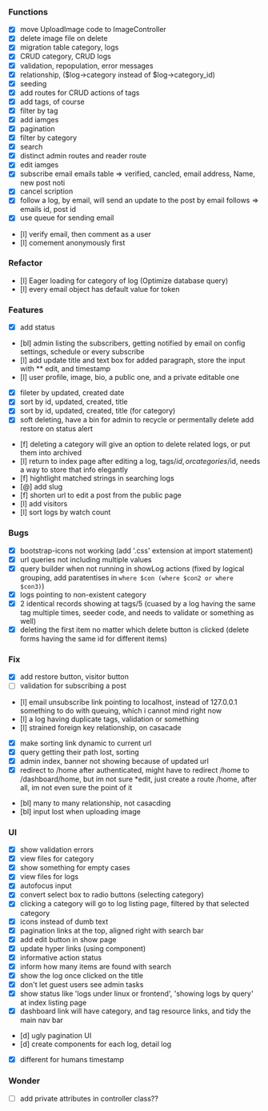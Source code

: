 ### Functions
* [x] move UploadImage code to ImageController
* [x] delete image file on delete
* [x] migration table category, logs
* [x] CRUD category, CRUD logs
* [x] validation, repopulation, error messages
* [x] relationship, ($log->category instead of $log->category_id)
* [x] seeding
* [x] add routes for CRUD actions of tags
* [x] add tags, of course
* [x] filter by tag
* [x] add iamges
* [x] pagination
* [x] filter by category
* [x] search
* [x] distinct admin routes and reader route
* [x] edit iamges
* [x] subscribe email
        emails table => verified, cancled, email address, Name, new post noti
* [x] cancel scription
* [x] follow a log, by email, will send an update to the post by email
        follows => emails id, post id
* [x] use queue for sending email
* [l] verify email, then comment as a user
* [l] comement anonymously first

### Refactor
* [l] Eager loading for category of log (Optimize database query)
* [l] every email object has default value for token

### Features
* [x] add status
* [bl] admin listing the subscribers, getting notified by email on config settings, schedule or every subscribe
* [l] add update title and text box for added paragraph, store the input with ** edit, and timestamp
* [l] user profile, image, bio, a public one, and a private editable one
* [x] fileter by updated, created date
* [x] sort by id, updated, created, title
* [x] sort by id, updated, created, title (for category)
* [x] soft deleting, have a bin for admin to recycle or permentally delete
        add restore on status alert
* [f] deleting a category will give an option to delete related logs, or put them into archived
* [l] return to index page after editing a log, tags/$id, or categories/$id, needs a way to store that info elegantly
* [f] hightlight matched strings in searching logs
* [@] add slug
* [f] shorten url to edit a post from the public page
* [l] add visitors
* [l] sort logs by watch count

### Bugs
* [x] bootstrap-icons not working
        (add '.css' extension at import statement)
* [x] url queries not including multiple values
* [x] query builder when not running in showLog actions
        (fixed by logical grouping, add paratentises in `where $con (where $con2 or where $con3)`)
* [x] logs pointing to non-existent category
* [x] 2 identical records showing at tags/5
        (cuased by a log having the same tag multiple times, seeder code, and needs to validate or something as well)
* [x] deleting the first item no matter which delete button is clicked
        (delete forms having the same id for different items)

### Fix
* [x] add restore button, visitor button
* [ ] validation for subscribing a post
* [l] email unsubscribe link pointing to localhost, instead of 127.0.0.1
        something to do with queuing, which i cannot mind right now
* [l] a log having duplicate tags, validation or something
* [l] strained foreign key relationship, on casacade
* [x] make sorting link dynamic to current url
* [x] query getting their path lost, sorting 
* [x] admin index, banner not showing because of updated url
* [x] redirect to /home after authenticated, might have to redirect /home to /dashboard/home, but im not sure
        *edit, just create a route /home, after all, im not even sure the point of it
* [bl] many to many relationship, not casacding
* [bl] input lost when uploading image

### UI 
* [x] show validation errors
* [x] view files for category
* [x] show something for empty cases
* [x] view files for logs
* [x] autofocus input
* [x] convert select box to radio buttons (selecting category)
* [x] clicking a category will go to log listing page, filtered by that selected category
* [x] icons instead of dumb text
* [x] pagination links at the top, aligned right with search bar
* [x] add edit button in show page
* [x] update hyper links (using component)
* [x] informative action status
* [x] inform how many items are found with search
* [x] show the log once clicked on the title
* [x] don't let guest users see admin tasks
* [x] show status like 'logs under linux or frontend', 'showing logs by query' at index listing page
* [x] dashboard link will have category, and tag resource links, and tidy the main nav bar
* [d] ugly pagination UI
* [d] create components for each log, detail log
* [x] different for humans timestamp

### Wonder
* [ ] add private attributes in controller class??

